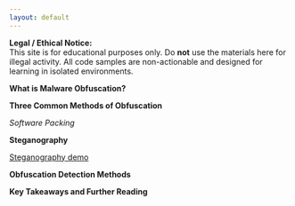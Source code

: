 ```yaml
---
layout: default
---
```


**Legal / Ethical Notice:**  
This site is for educational purposes only. Do **not** use the materials here for illegal activity. All code samples are non-actionable and designed for learning in isolated environments.

**What is Malware Obfuscation?**


**Three Common Methods of Obfuscation**

*Software Packing*

**Steganography**

[Steganography demo](https://gutbug.github.io/SecPrin-obfuscation-research-project/demo/stego.html)

**Obfuscation Detection Methods**


**Key Takeaways and Further Reading**
